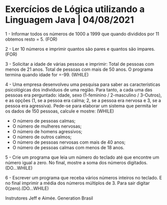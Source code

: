 # Exercícios de Lógica utilizando a Linguagem Java | 04/08/2021

1 - Informar todos os números de 1000 a 1999 que quando divididos por 11 obtemos resto = 5. (FOR)


2 - Ler 10 números e imprimir quantos são pares e quantos são ímpares. (FOR)


3 - Solicitar a idade de várias pessoas e imprimir: Total de pessoas com menos de 21 anos. Total de pessoas com mais de 50 anos. O programa termina quando idade for =-99. (WHILE)


4 - Uma empresa desenvolveu uma pesquisa para saber as características psicológicas dos indivíduos de uma região. Para tanto, a cada uma das pessoas era perguntado: idade, sexo (1-feminino / 2-masculino / 3-Outros), e as opções (1, se a pessoa era calma; 2, se a pessoa era nervosa e 3, se a pessoa era agressiva). Pede-se para elaborar um sistema que permita ler os dados de 150 pessoas, calcule e mostre: (WHILE)


* O número de pessoas calmas;
* O número de mulheres nervosas;
* O número de homens agressivos;
* O número de outros calmos;
* O número de pessoas nervosas com mais de 40 anos;
* O número de pessoas calmas com menos de 18 anos.


5 - Crie um programa que leia um número do teclado até que encontre um número igual a zero. No final, mostre a soma dos números digitados.(DO...WHILE)


6 - Escrever um programa que receba vários números inteiros no teclado. E no final imprimir a média dos números múltiplos de 3. Para sair digitar 0(zero).(DO...WHILE)


Instrutores Jeff e Aimée.
Generation Brasil
